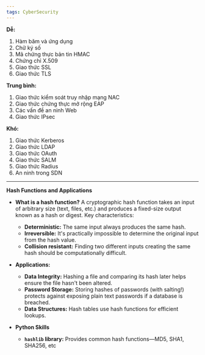 ```yaml
---
tags: CyberSecurity
---
```

**Dễ:**
1. Hàm băm và ứng dụng
2. Chữ ký số
3. Mã chứng thực bản tin HMAC
4. Chứng chỉ X.509
5. Giao thức SSL
6. Giao thức TLS


**Trung bình:**
1. Giao thức kiểm soát truy nhập mạng NAC
2. Giao thức chứng thực mở rộng EAP
3. Các vấn đề an ninh Web
4. Giao thức IPsec


**Khó:**
1. Giao thức Kerberos
2. Giao thức LDAP
3. Giao thức OAuth
4. Giao thức SALM
5. Giao thức Radius
6. An ninh trong SDN

---
**Hash Functions and Applications**

- **What is a hash function?** A cryptographic hash function takes an input of arbitrary size (text, files, etc.) and produces a fixed-size output known as a hash or digest. Key characteristics:
    
    - **Deterministic:** The same input always produces the same hash.
    - **Irreversible:** It's practically impossible to determine the original input from the hash value.
    - **Collision resistant:** Finding two different inputs creating the same hash should be computationally difficult.
- **Applications:**
    
    - **Data Integrity:** Hashing a file and comparing its hash later helps ensure the file hasn't been altered.
    - **Password Storage:** Storing hashes of passwords (with salting!) protects against exposing plain text passwords if a database is breached.
    - **Data Structures:** Hash tables use hash functions for efficient lookups.
- **Python Skills**
    
    - **`hashlib` library:** Provides common hash functions—MD5, SHA1, SHA256, etc


